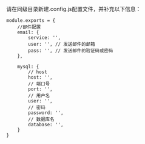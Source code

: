 请在同级目录新建.config.js配置文件，并补充以下信息：

    module.exports = {
        //邮件配置
        email: {
            service: '',
            user: '', // 发送邮件的邮箱
            pass: '', // 发送邮件的验证码或密码
        },

        mysql: {
            // host
            host: '',
            // 端口号
            port: '',
            // 用户名
            user: '',
            // 密码
            password: '',
            // 数据库名
            database: '',
        }
    }